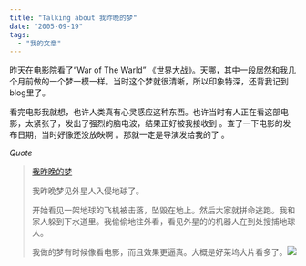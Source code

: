 ```yaml
---
title: "Talking about 我昨晚的梦"
date: "2005-09-19"
tags: 
  - "我的文章"
---
```


昨天在电影院看了“War of The Warld” 《世界大战》。天哪，其中一段居然和我几个月前做的一个梦一模一样。当时这个梦就很清晰，所以印象特深，还背我记到blog里了。

看完电影我就想，也许人类真有心灵感应这种东西。也许当时有人正在看这部电影，太紧张了，发出了强烈的脑电波，结果正好被我接收到 。查了一下电影的发布日期，当时好像还没放映啊 。那就一定是导演发给我的了 。

_Quote_

> [我昨晚的梦](http://spaces.msn.com/members/ruanqizhen/blog/cns!1pU-rgQVTuuWM1TX8W8PfmDA!647.entry)  
> 
> 我昨晚梦见外星人入侵地球了。
> 
> 开始看见一架地球的飞机被击落，坠毁在地上。然后大家就拼命逃跑。我和家人躲到下水道里。我偷偷地往外看，看见外星的的机器人在到处搜捕地球人。
> 
> 我做的梦有时候像看电影，而且效果更逼真。大概是好莱坞大片看多了。![](images/smile_regular.gif)
